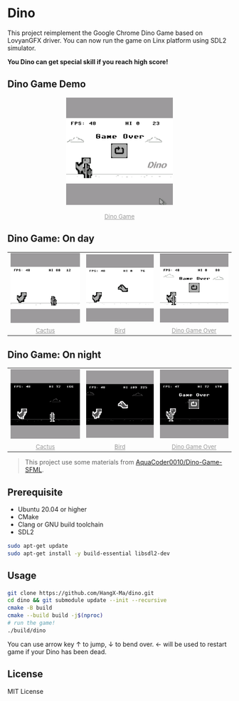 # Dino

This project reimplement the Google Chrome Dino Game based on LovyanGFX driver. You can now run the game on Linx platform using SDL2 simulator.

**You Dino can get special skill if you reach high score!**

## Dino Game Demo

<div class="dino" align="center">
<img src="./assets/dino.gif" alt="dino game" width=240 />

<font size="2" color="#999"><u>Dino Game</u></font>
</div>

## Dino Game: On day

<div class="dino" align="center">
  <table>
    <tr>
      <td><img src="./assets/dino_game_cactus_day.png" alt="dino game cactus day" width=200 />
      <td><img src="./assets/dino_game_bird_day.png" alt="dino game bird day" width=200 />
      <td><img src="./assets/dino_game_over_day.png" alt="dino game over day" width=200 />
    </tr>
    <tr>
      <td align="center"><font size="2" color="#999"><u>Cactus</u></font></td>
      <td align="center"><font size="2" color="#999"><u>Bird</u></font></td>
      <td align="center"><font size="2" color="#999"><u>Dino Game Over</u></font></td>
    </tr>
  </table>
</div>

## Dino Game: On night

<div class="dino" align="center">
  <table>
    <tr>
      <td><img src="./assets/dino_game_cactus_night.png" alt="dino game cactus night" width=200 />
      <td><img src="./assets/dino_game_bird_night.png" alt="dino game bird night" width=200 />
      <td><img src="./assets/dino_game_over_night.png" alt="dino game over night" width=200 />
    </tr>
    <tr>
      <td align="center"><font size="2" color="#999"><u>Cactus</u></font></td>
      <td align="center"><font size="2" color="#999"><u>Bird</u></font></td>
      <td align="center"><font size="2" color="#999"><u>Dino Game Over</u></font></td>
    </tr>
  </table>
</div>

> This project use some materials from [AquaCoder0010/Dino-Game-SFML](https://github.com/AquaCoder0010/Dino-Game-SFML).

## Prerequisite

- Ubuntu 20.04 or higher
- CMake
- Clang or GNU build toolchain
- SDL2

```bash
sudo apt-get update
sudo apt-get install -y build-essential libsdl2-dev
```

## Usage

```bash
git clone https://github.com/HangX-Ma/dino.git
cd dino && git submodule update --init --recursive
cmake -B build
cmake --build build -j$(nproc)
# run the game!
./build/dino
```

You can use arrow key &uarr; to jump, &darr; to bend over. &larr; will be used to restart game if your Dino has been dead.

## License

MIT License
